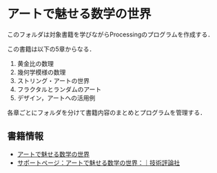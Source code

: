 # アートで魅せる数学の世界

このフォルダは対象書籍を学びながらProcessingのプログラムを作成する．

この書籍は以下の5章からなる．
1. 黄金比の数理
2. 幾何学模様の数理
3. ストリング・アートの世界
4. フラクタルとランダムのアート
5. デザイン，アートへの活用例

各章ごとにフォルダを分けて書籍内容のまとめとプログラムを管理する．

## 書籍情報
- [アートで魅せる数学の世界](https://gihyo.jp/book/2021/978-4-297-12383-3)
- [サポートページ：アートで魅せる数学の世界：｜技術評論社](https://gihyo.jp/book/2021/978-4-297-12383-3/support#supportApology)
